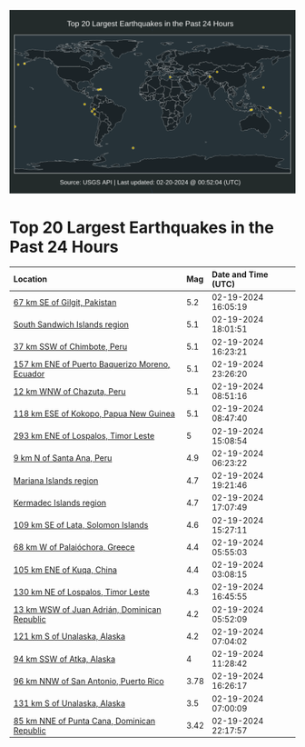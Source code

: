 ![Map](./map.png)

# Top 20 Largest Earthquakes in the Past 24 Hours

| Location | Mag | Date and Time (UTC) |
|:---|:---|:---|
| [67 km SE of Gilgit, Pakistan](https://earthquake.usgs.gov/earthquakes/eventpage/us7000m06b) | 5.2 | 02-19-2024 16:05:19 |
| [South Sandwich Islands region](https://earthquake.usgs.gov/earthquakes/eventpage/us7000m083) | 5.1 | 02-19-2024 18:01:51 |
| [37 km SSW of Chimbote, Peru](https://earthquake.usgs.gov/earthquakes/eventpage/us7000m06g) | 5.1 | 02-19-2024 16:23:21 |
| [157 km ENE of Puerto Baquerizo Moreno, Ecuador](https://earthquake.usgs.gov/earthquakes/eventpage/us7000m096) | 5.1 | 02-19-2024 23:26:20 |
| [12 km WNW of Chazuta, Peru](https://earthquake.usgs.gov/earthquakes/eventpage/us7000m053) | 5.1 | 02-19-2024 08:51:16 |
| [118 km ESE of Kokopo, Papua New Guinea](https://earthquake.usgs.gov/earthquakes/eventpage/us7000m051) | 5.1 | 02-19-2024 08:47:40 |
| [293 km ENE of Lospalos, Timor Leste](https://earthquake.usgs.gov/earthquakes/eventpage/us7000m063) | 5 | 02-19-2024 15:08:54 |
| [9 km N of Santa Ana, Peru](https://earthquake.usgs.gov/earthquakes/eventpage/us7000m048) | 4.9 | 02-19-2024 06:23:22 |
| [Mariana Islands region](https://earthquake.usgs.gov/earthquakes/eventpage/us7000m08f) | 4.7 | 02-19-2024 19:21:46 |
| [Kermadec Islands region](https://earthquake.usgs.gov/earthquakes/eventpage/us7000m07u) | 4.7 | 02-19-2024 17:07:49 |
| [109 km SE of Lata, Solomon Islands](https://earthquake.usgs.gov/earthquakes/eventpage/us7000m068) | 4.6 | 02-19-2024 15:27:11 |
| [68 km W of Palaióchora, Greece](https://earthquake.usgs.gov/earthquakes/eventpage/us7000m044) | 4.4 | 02-19-2024 05:55:03 |
| [105 km ENE of Kuqa, China](https://earthquake.usgs.gov/earthquakes/eventpage/us7000m03m) | 4.4 | 02-19-2024 03:08:15 |
| [130 km NE of Lospalos, Timor Leste](https://earthquake.usgs.gov/earthquakes/eventpage/us7000m06j) | 4.3 | 02-19-2024 16:45:55 |
| [13 km WSW of Juan Adrián, Dominican Republic](https://earthquake.usgs.gov/earthquakes/eventpage/us7000m043) | 4.2 | 02-19-2024 05:52:09 |
| [121 km S of Unalaska, Alaska](https://earthquake.usgs.gov/earthquakes/eventpage/ak0242at29hc) | 4.2 | 02-19-2024 07:04:02 |
| [94 km SSW of Atka, Alaska](https://earthquake.usgs.gov/earthquakes/eventpage/us7000m05m) | 4 | 02-19-2024 11:28:42 |
| [96 km NNW of San Antonio, Puerto Rico](https://earthquake.usgs.gov/earthquakes/eventpage/pr2024050000) | 3.78 | 02-19-2024 16:26:17 |
| [131 km S of Unalaska, Alaska](https://earthquake.usgs.gov/earthquakes/eventpage/ak0242at1faf) | 3.5 | 02-19-2024 07:00:09 |
| [85 km NNE of Punta Cana, Dominican Republic](https://earthquake.usgs.gov/earthquakes/eventpage/pr71440613) | 3.42 | 02-19-2024 22:17:57 |
